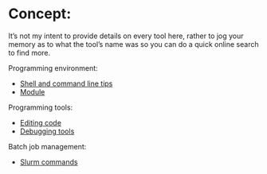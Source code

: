 # Concept:

It’s not my intent to provide details on every tool here, rather to jog your memory as to what the tool’s name was so you can do a quick online search to find more.

Programming environment:
* [Shell and command line tips](commandline.md)
* [Module](module.md)

Programming tools:
* [Editing code](editors.md)
* [Debugging tools](debugging.md)

Batch job management:
* [Slurm commands](slurm.md)
